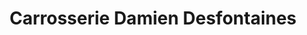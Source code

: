---
title: "Carrosserie Damien Desfontaines"
url: /paray-le-monial/carrosserie-damien-desfontaines/
shop: réparation de voitures
---
